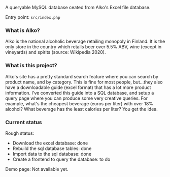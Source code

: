 A queryable MySQL database ceated from Alko's Excel file database.

Entry point: `src/index.php`

### What is Alko?

Alko is the national alcoholic beverage retailing monopoly in Finland. It is the only store in the country which retails beer over 5.5% ABV, wine (except in vineyards) and spirits (source: Wikipedia 2020).

### What is this project?

Alko's site has a pretty standard search feature where you can search by product name, and by category. This is fine for most people, but...they also have a downloadable guide (excel format) that has a lot more product information. I've converted this guide into a SQL database, and setup a query page where you can produce some very creative queries. For example, what's the cheapest beverage (euros per liter) with over 18% alcohol? What beverage has the least calories per liter? You get the idea. 

### Current status

Rough status: 
* Download the excel database: done
* Rebuild the sql database tables: done
* Import data to the sql database: done
* Create a frontend to query the database: to do

Demo page: Not available yet. 